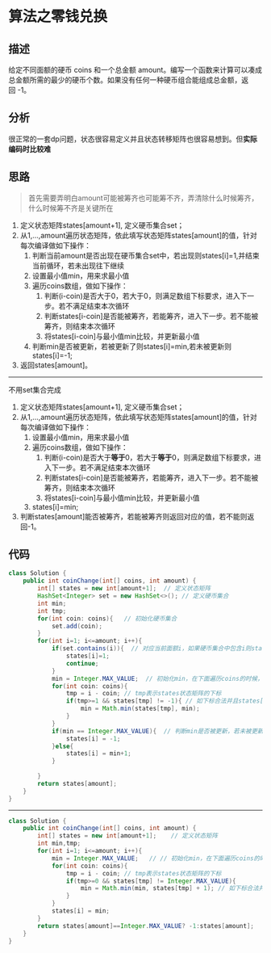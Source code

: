# 算法之零钱兑换
## 描述
给定不同面额的硬币 coins 和一个总金额 amount。编写一个函数来计算可以凑成总金额所需的最少的硬币个数。如果没有任何一种硬币组合能组成总金额，返回 -1。

## 分析
很正常的一套dp问题，状态很容易定义并且状态转移矩阵也很容易想到。但**实际编码时比较难**
## 思路
> 首先需要弄明白amount可能被筹齐也可能筹不齐，弄清除什么时候筹齐，什么时候筹不齐是关键所在

1. 定义状态矩阵states[amount+1], 定义硬币集合set；
2. 从1,...,amount遍历状态矩阵，依此填写状态矩阵states[amount]的值，针对每次编译做如下操作：
    1.  判断当前amount是否出现在硬币集合set中，若出现则states[i]=1,并结束当前循环，若未出现往下继续
    2.  设置最小值min，用来求最小值
    3.  遍历coins数组，做如下操作：
        1.  判断(i-coin)是否大于0，若大于0，则满足数组下标要求，进入下一步。若不满足结束本次循环
        2.  判断states[i-coin]是否能被筹齐，若能筹齐，进入下一步。若不能被筹齐，则结束本次循环
        3.  将states[i-coin]与最小值min比较，并更新最小值
    4.   判断min是否被更新，若被更新了则states[i]=min,若未被更新则states[i]=-1;
3. 返回states[amount]。

---
不用set集合完成
1. 定义状态矩阵states[amount+1], 定义硬币集合set；
2. 从1,...,amount遍历状态矩阵，依此填写状态矩阵states[amount]的值，针对每次编译做如下操作：
    1.  设置最小值min，用来求最小值
    2.  遍历coins数组，做如下操作：
        1.  判断(i-coin)是否大于**等于**0，若大于**等于**0，则满足数组下标要求，进入下一步。若不满足结束本次循环
        2.  判断states[i-coin]是否能被筹齐，若能筹齐，进入下一步。若不能被筹齐，则结束本次循环
        3.  将states[i-coin]与最小值min比较，并更新最小值
    3.   states[i]=min;
3. 判断states[amount]能否被筹齐，若能被筹齐则返回对应的值，若不能则返回-1。
## 代码
```java
class Solution {
    public int coinChange(int[] coins, int amount) {
        int[] states = new int[amount+1];  // 定义状态矩阵
        HashSet<Integer> set = new HashSet<>(); // 定义硬币集合
        int min;
        int tmp;
        for(int coin: coins){   // 初始化硬币集合
            set.add(coin);
        }
        for(int i=1; i<=amount; i++){
            if(set.contains(i)){  // 对应当前面额i，如果硬币集合中包含i则states[i]=1
                states[i]=1;
                continue;
            }
            min = Integer.MAX_VALUE;  // 初始化min，在下面遍历coins的时候，用来保存最小值
            for(int coin: coins){
                tmp = i - coin; // tmp表示states状态矩阵的下标
                if(tmp>=1 && states[tmp] != -1){ // 如下标合法并且states[tmp]可以被筹齐，则更新min
                    min = Math.min(states[tmp], min);
                }
            }
            if(min == Integer.MAX_VALUE){  // 判断min是否被更新，若未被更新，则说明当前面额i不能被筹齐
                states[i] = -1;
            }else{
                states[i] = min+1;
            }
            
        }
        return states[amount];
    }
}
```
---
```java
class Solution {
    public int coinChange(int[] coins, int amount) {
        int[] states = new int[amount+1];    // 定义状态矩阵
        int min,tmp;
        for(int i=1; i<=amount; i++){
            min = Integer.MAX_VALUE;   // // 初始化min，在下面遍历coins的时候，用来保存最小值
            for(int coin: coins){
                tmp = i - coin; // tmp表示states状态矩阵的下标
                if(tmp>=0 && states[tmp] != Integer.MAX_VALUE){
                    min = Math.min(min, states[tmp] + 1); // 如下标合法并且states[tmp]可以被筹齐，则更新min
                }
            }
            states[i] = min;
        }
        return states[amount]==Integer.MAX_VALUE? -1:states[amount];
    }
}
```